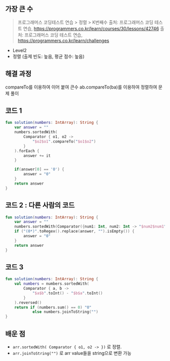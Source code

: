 ## 가장 큰 수

> 프로그래머스 코딩테스트 연습 > 정렬 > K번째수 출처: 프로그래머스 코딩 테스트 연습, https://programmers.co.kr/learn/courses/30/lessons/42746
> 출처: 프로그래머스 코딩 테스트 연습, https://programmers.co.kr/learn/challenges

- Level2
- 정렬 (출제 빈도: 높음, 평균 점수: 높음)

## 해결 과정

compareTo를 이용하여 이어 붙여 큰수 ab.compareTo(ba)를 이용하여 정렬하여 문제 풀이

## 코드 1

```kotlin
fun solution(numbers: IntArray): String {
    var answer = ""
    numbers.sortedWith(
        Comparator { o1, o2 ->
            "$o2$o1".compareTo("$o1$o2")
        }
    ).forEach {
        answer += it
    }

    if(answer[0] == '0') {
        answer = "0"
    }
    return answer
}
```

## 코드 2 : 다른 사람의 코드

```kotlin
fun solution(numbers: IntArray): String {
    var answer = ""
    numbers.sortedWith(Comparator({num1: Int, num2: Int -> "$num2$num1".compareTo("$num1$num2")})).forEach { answer += it }
    if ("(0*)".toRegex().replace(answer, "").isEmpty()) {
        answer = "0"
    }
    return answer
}
```

## 코드 3

```kotlin
fun solution(numbers: IntArray): String {
    val numbers = numbers.sortedWith(
        Comparator { a, b ->
            "$a$b".toInt() - "$b$a".toInt()
        }
    ).reversed()
    return if (numbers.sum() == 0) "0"
            else numbers.joinToString("")
}
```

## 배운 점

- `arr.sortedWith( Comparator { o1, o2 -> })` 로 정렬.
- `arr.joinToString("")` 로 arr value들을 string으로 변환 가능
